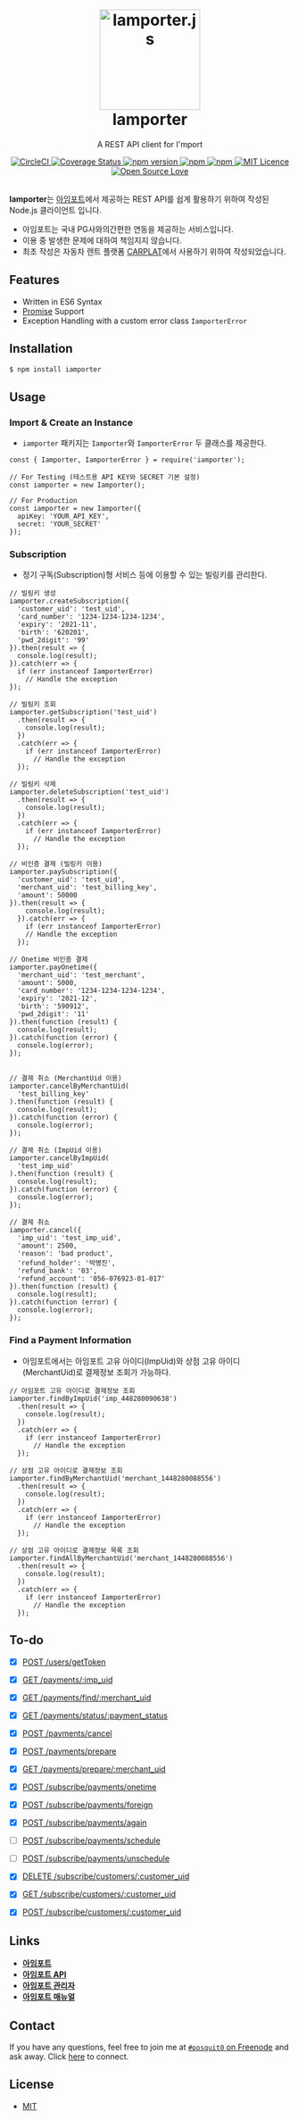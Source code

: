 <h1 align="center">
  <a href="https://github.com/posquit0/node-iamporter" title="Iamporter.js">
    <img alt="Iamporter.js" src="https://avatars3.githubusercontent.com/u/11437969" width="180px" height="180px" />
  </a>
  <br />
  Iamporter
</h1>

<p align="center">
  A REST API client for I'mport
</p>

<div align="center">
  <a href="https://circleci.com/gh/posquit0/node-iamporter">
    <img alt="CircleCI" src="https://circleci.com/gh/posquit0/node-iamporter.svg?style=shield" />
  </a>
  <a href="https://coveralls.io/github/posquit0/node-iamporter">
    <img src="https://coveralls.io/repos/github/posquit0/node-iamporter/badge.svg" alt='Coverage Status' />
  </a>
  <a href="https://badge.fury.io/js/iamporter">
    <img alt="npm version" src="https://badge.fury.io/js/iamporter.svg" />
  </a>
  <a href="https://www.npmjs.com/package/iamporter">
    <img alt="npm" src="https://img.shields.io/npm/dt/iamporter.svg" />
  </a>
  <a href="https://david-dm.org/posquit0/node-iamporter">
    <img alt="npm" src="https://img.shields.io/david/posquit0/node-iamporter.svg?style=flat-square" />
  </a>
  <a href="https://opensource.org/licenses/mit-license.php">
    <img alt="MIT Licence" src="https://badges.frapsoft.com/os/mit/mit.svg?v=103" />
  </a>
  <a href="https://github.com/ellerbrock/open-source-badge/">
    <img alt="Open Source Love" src="https://badges.frapsoft.com/os/v1/open-source.svg?v=103" />
  </a>
</div>

<br />

**Iamporter**는 [아임포트](http://iamport.kr/)에서 제공하는 REST API를 쉽게 활용하기 위하여 작성된 Node.js 클라이언트 입니다.

- 아임포트는 국내 PG사와의간편한 연동을 제공하는 서비스입니다.
- 이용 중 발생한 문제에 대하여 책임지지 않습니다.
- 최초 작성은 자동차 렌트 플랫폼 [CARPLAT](https://www.carplat.co.kr)에서 사용하기 위하여 작성되었습니다.

## <a name="features">Features

- Written in ES6 Syntax
- [Promise](http://www.html5rocks.com/ko/tutorials/es6/promises/) Support
- Exception Handling with a custom error class `IamporterError`


## <a name="installation">Installation

```bash
$ npm install iamporter
```


## <a name="usage">Usage

### Import & Create an Instance

- `iamporter` 패키지는 `Iamporter`와 `IamporterError` 두 클래스를 제공한다.

```node
const { Iamporter, IamporterError } = require('iamporter');

// For Testing (테스트용 API KEY와 SECRET 기본 설정)
const iamporter = new Iamporter();

// For Production
const iamporter = new Iamporter({
  apiKey: 'YOUR_API_KEY',
  secret: 'YOUR_SECRET'
});
```

### Subscription

- 정기 구독(Subscription)형 서비스 등에 이용할 수 있는 빌링키를 관리한다.

```node
// 빌링키 생성
iamporter.createSubscription({
  'customer_uid': 'test_uid',
  'card_number': '1234-1234-1234-1234',
  'expiry': '2021-11',
  'birth': '620201',
  'pwd_2digit': '99'
}).then(result => {
  console.log(result);
}).catch(err => {
  if (err instanceof IamporterError)
    // Handle the exception
});

// 빌링키 조회
iamporter.getSubscription('test_uid')
  .then(result => {
    console.log(result);
  })
  .catch(err => {
    if (err instanceof IamporterError)
      // Handle the exception
  });

// 빌링키 삭제
iamporter.deleteSubscription('test_uid')
  .then(result => {
    console.log(result);
  })
  .catch(err => {
    if (err instanceof IamporterError)
      // Handle the exception
  });

// 비인증 결제 (빌링키 이용)
iamporter.paySubscription({
  'customer_uid': 'test_uid',
  'merchant_uid': 'test_billing_key',
  'amount': 50000
}).then(result => {
    console.log(result);
  }).catch(err => {
    if (err instanceof IamporterError)
    // Handle the exception
  });
```

```node
// Onetime 비인증 결제
iamporter.payOnetime({
  'merchant_uid': 'test_merchant',
  'amount': 5000,
  'card_number': '1234-1234-1234-1234',
  'expiry': '2021-12',
  'birth': '590912',
  'pwd_2digit': '11'
}).then(function (result) {
  console.log(result);
}).catch(function (error) {
  console.log(error);
});


// 결제 취소 (MerchantUid 이용)
iamporter.cancelByMerchantUid(
  'test_billing_key'
).then(function (result) {
  console.log(result);
}).catch(function (error) {
  console.log(error);
});

// 결제 취소 (ImpUid 이용)
iamporter.cancelByImpUid(
  'test_imp_uid'
).then(function (result) {
  console.log(result);
}).catch(function (error) {
  console.log(error);
});

// 결제 취소
iamporter.cancel({
  'imp_uid': 'test_imp_uid',
  'amount': 2500,
  'reason': 'bad product',
  'refund_holder': '박병진',
  'refund_bank': '03',
  'refund_account': '056-076923-01-017'
}).then(function (result) {
  console.log(result);
}).catch(function (error) {
  console.log(error);
});
```

### Find a Payment Information

- 아임포트에서는 아임포트 고유 아이디(ImpUid)와 상점 고유 아이디(MerchantUid)로 결제정보 조회가 가능하다.

```node
// 아임포트 고유 아이디로 결제정보 조회
iamporter.findByImpUid('imp_448280090638')
  .then(result => {
    console.log(result);
  })
  .catch(err => {
    if (err instanceof IamporterError)
      // Handle the exception
  });
  
// 상점 고유 아이디로 결제정보 조회
iamporter.findByMerchantUid('merchant_1448280088556')
  .then(result => {
    console.log(result);
  })
  .catch(err => {
    if (err instanceof IamporterError)
      // Handle the exception
  });

// 상점 고유 아이디로 결제정보 목록 조회
iamporter.findAllByMerchantUid('merchant_1448280088556')
  .then(result => {
    console.log(result);
  })
  .catch(err => {
    if (err instanceof IamporterError)
      // Handle the exception
  });
```


## To-do

- [x] [POST  /users/getToken](https://api.iamport.kr/#!/authenticate/getToken)
- [x] [GET   /payments/:imp_uid](https://api.iamport.kr/#!/payments/getPaymentByImpUid)
- [x] [GET   /payments/find/:merchant_uid](https://api.iamport.kr/#!/payments/getPaymentByMerchantUid)
- [x] [GET   /payments/status/:payment_status](https://api.iamport.kr/#!/payments/getPaymentsByStatus)
- [x] [POST  /payments/cancel](https://api.iamport.kr/#!/payments/cancelPayment)
- [x] [POST  /payments/prepare](https://api.iamport.kr/#!/payments.validation/preparePayment)
- [x] [GET   /payments/prepare/:merchant_uid](https://api.iamport.kr/#!/payments.validation/getPaymentPrepareByMerchantUid)
- [x] [POST  /subscribe/payments/onetime](https://api.iamport.kr/#!/subscribe/onetime)
- [x] [POST  /subscribe/payments/foreign](https://api.iamport.kr/#!/)
- [x] [POST  /subscribe/payments/again](https://api.iamport.kr/#!/subscribe/again)
- [ ] [POST   /subscribe/payments/schedule](https://api.iamport.kr/#!/subscribe/schedule)
- [ ] [POST   /subscribe/payments/unschedule](https://api.iamport.kr/#!/subscribe/unschedule)
- [x] [DELETE /subscribe/customers/:customer_uid](https://api.iamport.kr/#!/subscribe.customer/customer_delete)
- [x] [GET    /subscribe/customers/:customer_uid](https://api.iamport.kr/#!/subscribe.customer/customer_view)
- [x] [POST   /subscribe/customers/:customer_uid](https://api.iamport.kr/#!/subscribe.customer/customer_save)


## <a name="links">Links

- [**아임포트**](http://www.iamport.kr/)
- [**아임포트 API**](https://api.iamport.kr/)
- [**아임포트 관리자**](https://admin.iamport.kr/)
- [**아임포트 매뉴얼**](http://www.iamport.kr/manual/)


## <a name="contact">Contact

If you have any questions, feel free to join me at [`#posquit0` on Freenode](irc://irc.freenode.net/posquit0) and ask away. Click [here](https://kiwiirc.com/client/irc.freenode.net/posquit0) to connect.


## <a name="license">License

- [MIT](https://github.com/posquit0/node-iamporter/blob/master/LICENSE)
